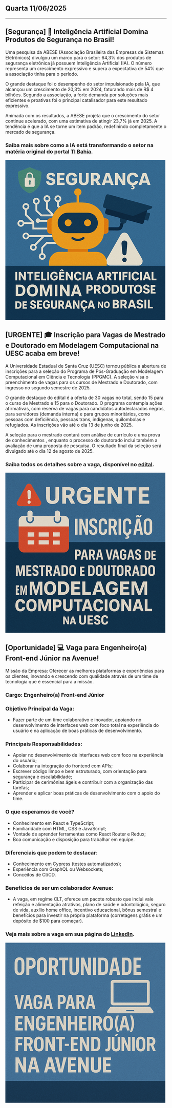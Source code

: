 ## Quarta 11/06/2025
___

## [Segurança] 🤖 Inteligência Artificial Domina Produtos de Segurança no Brasil!

Uma pesquisa da ABESE (Associação Brasileira das Empresas de Sistemas Eletrônicos) divulgou um marco para o setor: 64,3% dos produtos de segurança eletrônica já possuem Inteligência Artificial (IA). O número representa um crescimento expressivo e supera a expectativa de 54% que a associação tinha para o período.

O grande destaque foi o desempenho do setor impulsionado pela IA, que alcançou um crescimento de 20,3% em 2024, faturando mais de R$ 4 bilhões. Segundo a associação, a forte demanda por soluções mais eficientes e proativas foi o principal catalisador para este resultado expressivo.

Animada com os resultados, a ABESE projeta que o crescimento do setor continue acelerado, com uma estimativa de atingir 23,7% já em 2025. A tendência é que a IA se torne um item padrão, redefinindo completamente o mercado de segurança.

### Saiba mais sobre como a IA está transformando o setor na matéria original do portal [TI Bahia](https://tibahia.com/seguranca/pesquisa-aponta-que-643-dos-produtos-de-seguranca-eletronica-possuem-ia/).

![banner1](imagens/01_1106.png)

## [URGENTE] 🎓 Inscrição para Vagas de Mestrado e Doutorado em Modelagem Computacional na UESC acaba em breve!

A Universidade Estadual de Santa Cruz (UESC) tornou pública a abertura de inscrições para a seleção do Programa de Pós-Graduação em Modelagem Computacional em Ciência e Tecnologia (PPGMC). A seleção visa o preenchimento de vagas para os cursos de Mestrado e Doutorado, com ingresso no segundo semestre de 2025.

O grande destaque do edital é a oferta de 30 vagas no total, sendo 15 para o curso de Mestrado e 15 para o Doutorado. O programa contempla ações afirmativas, com reserva de vagas para candidatos autodeclarados negros, para servidores (demanda interna) e para grupos minoritários, como pessoas com deficiência, pessoas trans, indígenas, quilombolas e refugiados. As inscrições vão até o dia 13 de junho de 2025.

A seleção para o mestrado contará com análise de currículo e uma prova de conhecimentos , enquanto o processo do doutorado inclui também a avaliação de uma proposta de pesquisa. O resultado final da seleção será divulgado até o dia 12 de agosto de 2025.

### Saiba todos os detalhes sobre a vaga, disponível no [edital](https://www2.uesc.br/publicacoes/editais/arquivo/2025/04/074_2025.pdf).

![banner2](imagens/02_1106.png)

## [Oportunidade] 💻 Vaga para Engenheiro(a) Front-end Júnior na Avenue!

Missão da Empresa: Oferecer as melhores plataformas e experiências para os clientes, inovando e crescendo com qualidade através de um time de tecnologia que é essencial para a missão.

### Cargo: Engenheiro(a) Front-end Júnior

### Objetivo Principal da Vaga: 
- Fazer parte de um time colaborativo e inovador, apoiando no desenvolvimento de interfaces web com foco total na experiência do usuário e na aplicação de boas práticas de desenvolvimento.

### Principais Responsabilidades:
- Apoiar no desenvolvimento de interfaces web com foco na experiência do usuário;
- Colaborar na integração do frontend com APIs;
- Escrever código limpo e bem estruturado, com orientação para segurança e escalabilidade;
- Participar de cerimônias ágeis e contribuir com a organização das tarefas;
- Aprender e aplicar boas práticas de desenvolvimento com o apoio do time.

### O que esperamos de você?
- Conhecimento em React e TypeScript;
- Familiaridade com HTML, CSS e JavaScript;
- Vontade de aprender ferramentas como React Router e Redux;
- Boa comunicação e disposição para trabalhar em equipe.

### Diferenciais que podem te destacar:
- Conhecimento em Cypress (testes automatizados);
- Experiência com GraphQL ou Websockets;
- Conceitos de CI/CD.

### Benefícios de ser um colaborador Avenue:
- A vaga, em regime CLT, oferece um pacote robusto que inclui vale refeição e alimentação atrativos, plano de saúde e odontológico, seguro de vida, auxílio home office, incentivo educacional, bônus semestral e benefícios para investir na própria plataforma (corretagens grátis e um depósito de $100 para começar).

### Veja mais sobre a vaga em sua página do [LinkedIn](https://www.linkedin.com/jobs/view/4247490563).

![banner3](imagens/03_1106.png)